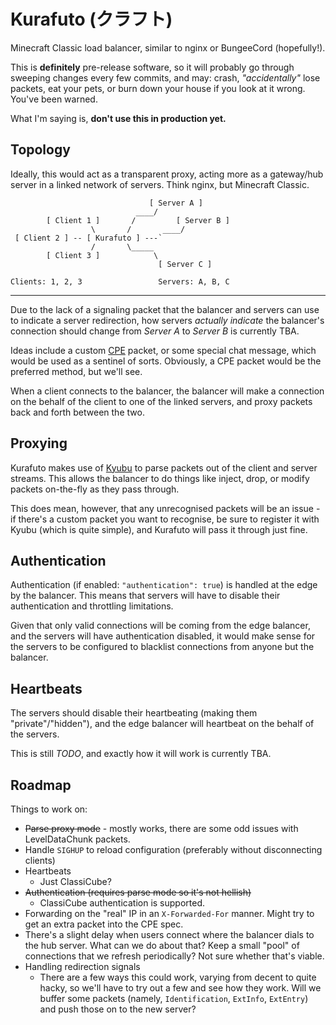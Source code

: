Kurafuto (クラフト)
===================

Minecraft Classic load balancer, similar to nginx or BungeeCord (hopefully!).

This is __definitely__ pre-release software, so it will probably go through sweeping
changes every few commits, and may: crash, _"accidentally"_ lose packets, eat
your pets, or burn down your house if you look at it wrong. You've been warned.

What I'm saying is, __don't use this in production yet.__

## Topology

Ideally, this would act as a transparent proxy, acting more as a gateway/hub
server in a linked network of servers. Think nginx, but Minecraft Classic.

```
                               [ Server A ]
                            ____/
        [ Client 1 ]       /         [ Server B ]
                  \       /       ____/
 [ Client 2 ] -- [ Kurafuto ] ---`
                  /       \_____
        [ Client 3 ]            \
                                 [ Server C ]

Clients: 1, 2, 3                 Servers: A, B, C
```

******

Due to the lack of a signaling packet that the balancer and servers can use to
indicate a server redirection, how servers _actually indicate_ the balancer's
connection should change from _Server A_ to _Server B_ is currently TBA.

Ideas include a custom [CPE](http://wiki.vg/Classic_Protocol_Extension) packet,
or some special chat message, which would be used as a sentinel of sorts.
Obviously, a CPE packet would be the preferred method, but we'll see.

When a client connects to the balancer, the balancer will make a connection on
the behalf of the client to one of the linked servers, and proxy packets back
and forth between the two.

## Proxying

Kurafuto makes use of [Kyubu](https://github.com/sysr-q/kyubu) to parse packets
out of the client and server streams. This allows the balancer to do things like
inject, drop, or modify packets on-the-fly as they pass through.

This does mean, however, that any unrecognised packets will be an issue - if
there's a custom packet you want to recognise, be sure to register it with Kyubu
(which is quite simple), and Kurafuto will pass it through just fine.

## Authentication

Authentication (if enabled: `"authentication": true`) is handled at the edge by
the balancer. This means that servers will have to disable their authentication
and throttling limitations.

Given that only valid connections will be coming from the edge balancer, and
the servers will have authentication disabled, it would make sense for the
servers to be configured to blacklist connections from anyone but the balancer.

## Heartbeats

The servers should disable their heartbeating (making them "private"/"hidden"),
and the edge balancer will heartbeat on the behalf of the servers.

This is still _TODO_, and exactly how it will work is currently TBA.

## Roadmap

Things to work on:

* ~~Parse proxy mode~~ - mostly works, there are some odd issues with LevelDataChunk packets.
* Handle `SIGHUP` to reload configuration (preferably without disconnecting clients)
* Heartbeats
    * Just ClassiCube?
* ~~Authentication (requires parse mode so it's not hellish)~~
    * ClassiCube authentication is supported.
* Forwarding on the "real" IP in an `X-Forwarded-For` manner. Might try to get
  an extra packet into the CPE spec.
* There's a slight delay when users connect where the balancer dials to the hub
  server. What can we do about that? Keep a small "pool" of connections that we
  refresh periodically? Not sure whether that's viable.
* Handling redirection signals
    * There are a few ways this could work, varying from decent to quite hacky,
      so we'll have to try out a few and see how they work. Will we buffer some
      packets (namely, `Identification`, `ExtInfo`, `ExtEntry`) and push those
      on to the new server?

